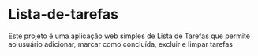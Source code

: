 # Lista-de-tarefas
Este projeto é uma aplicação web simples de Lista de Tarefas que permite ao usuário adicionar, marcar como concluída, excluir e limpar tarefas
